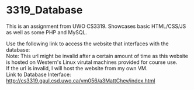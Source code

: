 # 3319_Database
This is an assignment from UWO CS3319. Showcases basic HTML/CSS/JS as well as some PHP and MySQL. <br/>

Use the following link to access the website that interfaces with the database: <br/>
Note: This url might be invalid after a certain amount of time as this website is hosted on Western's Linux virutal machines provided for course use. <br/>
If the url is invalid, I will host the website from my own VM. <br/>
Link to Database Interface: http://cs3319.gaul.csd.uwo.ca/vm056/a3MattChev/index.html
